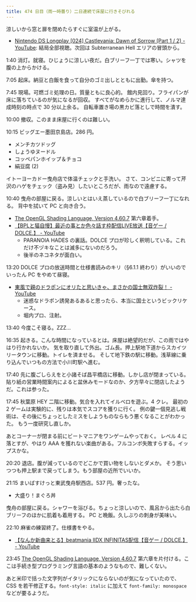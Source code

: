 ```yaml
---
title: 474 日目（雨一時曇り）二日連続で床屋に行きそびれる
---
```


涼しいから窓と扉を閉めたらすぐに室温が上がる。

* [Nintendo DS Longplay [024] Castlevania: Dawn of Sorrow (Part 1 / 2) - YouTube](https://www.youtube.com/watch?v=wxt3ayqAzR0):
  結局全部視聴。次回は Subterranean Hell エリアの冒頭から。

1:40 消灯。就寝。ひじょうに涼しい夜だ。白ブリーフ一丁では寒い。シャツを腹の上からかける。

7:05 起床。納豆と白飯を食って自分のゴミ出しとともに出勤。傘を持つ。

7:45 現場。可燃ゴミ処理の日。質量ともに良心的。
館内見回り。フライパンが床に落ちているのが気になるが回収。
すべてがなめらかに進行して、ノルマ達成時刻の時点で 30 分以上余る。
自転車置き場の黒カビ落としで時間を潰す。

10:00 撤収。このまま床屋に行くのは難しい。

10:15 ビッグエー墨田京島店。286 円。

* メンチカツドッグ
* しょうゆヌードル
* コッペパンホイップ＆チョコ
* 絹豆腐 (2)

イトーヨーカドー曳舟店で体温チェックと手洗い。
さて、コンビニに寄って芹沢のハゲをチェック（盗み見）したいところだが、雨なので遠慮する。

10:40 曳舟の部屋に戻る。涼しいとはいえ蒸しているので白ブリーフ一丁になれる。
背中を拭いて PC と向き合う。

* [The OpenGL Shading Language, Version 4.60.7][glsl460] 第六章着手。
* [【BPLと猫自慢】最近の事とか色々話す枠配信LIVE放送【音ゲー / DOLCE.】 - YouTube](https://www.youtube.com/watch?v=MoQw7LwiNNI)
  * PARANOIA HADES の裏話。DOLCE プロが珍しく釈明している。これだけ不ヅキなことは滅多にないのだろう。
  * 後半のネコネタが面白い。

13:20 DOLCE プロの放送時間と仕様書読みのキリ（§6.1.1 終わり）がいいのでいったん PC をやめて昼寝。

* [東風で親のドラポンにオリたと思いきゃ、まさかの国士無双炸裂！ - YouTube](https://www.youtube.com/watch?v=MofQ26ZxgYA)
  * 迷惑なドラポン誘発あるあると思ったら、本当に国士というビックリケース。
  * 堀内プロ、注射。

13:40 今度こそ寝る。ZZZ...

16:35 起きる。こんな時間になっているとは。床屋は絶望的だが、この雨ではやはり行かれないか。
気を取り直して外出。ゴム長。押上駅地下道からスカイツリータウンに移動。トイレを済ませる。
そして地下鉄の駅に移動。浅草線に乗り込んでいつもの方法で小川町駅へ進む。

17:40 先に腹ごしらえをと小諸そば昌平橋店に移動。しかし店が閉まっている。
貼り紙の営業時間案内によると盆休みモードなのか、夕方早々に閉店したようだ。これは参った。

17:45 秋葉原 HEY 二階に移動。気合を入れてイルベロを遊ぶ。4 クレ。
最初の 2 ゲームは実験的に、残りは本気でスコアを獲りに行く。
例の鍵一個見逃し戦術は、その後にちょっとしたミスをしようものならもう悪くなることがわかった。
もう一度研究し直しか。

あとコーナーが閉まる前にビートマニアをワンゲームやっておく。
レベル 4 に落とすが、やはり AAA を獲れない楽曲がある。フルコンボ失敗すらする。イップスかな。

20:20 退店。腹が減っているのでどこかで買い物をしないとダメか。
そう思いつつも押上駅まで戻ってしまう。もう部屋の近所でいいか。

21:15 まいばすけっと東武曳舟駅西店。537 円。奢ったな。

* 大盛り！まぐろ丼

曳舟の部屋に戻る。シャワーを浴びる。ちょっと涼しいので、風呂から出たら白ブリーフのほかに肌着も着用する。
PC と晩飯。久しぶりの刺身が美味い。

22:10 麻雀の練習終了。仕様書をやる。

* [【なんか新曲来とる】beatmania IIDX INFINITAS配信【音ゲー / DOLCE.】 - YouTube](https://www.youtube.com/watch?v=dxTIz5cxi7I)

23:45 [The OpenGL Shading Language, Version 4.60.7][glsl460] 第六章を片付ける。ここは手続き型プログラミング言語の基本のようなもので、難しくない。

あと米印で括った文字列がイタリックにならないのが気になっていたので、
CSS を若干修正する。`font-style: italic` に加えて `font-family: monospace` などが要るようだ。

[glsl460]: https://www.khronos.org/registry/OpenGL/specs/gl/GLSLangSpec.4.60.html
